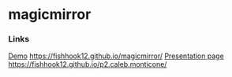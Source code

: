 # magicmirror
### Links
[Demo](https://fishhook12.github.io/magicmirror/) https://fishhook12.github.io/magicmirror/
[Presentation page](https://fishhook12.github.io/p2.caleb.monticone) https://fishhook12.github.io/p2.caleb.monticone/
